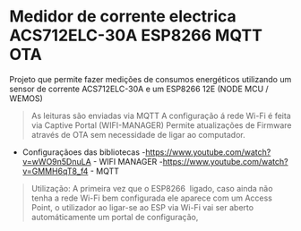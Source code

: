 # Medidor de corrente electrica ACS712ELC-30A ESP8266 MQTT OTA
Projeto que permite fazer medições de consumos energéticos utilizando um sensor de corrente ACS712ELC-30A e um ESP8266 12E (NODE MCU / WEMOS)
>As leituras são enviadas via MQTT
>A configuração á rede Wi-Fi é feita via Captive Portal (WIFI-MANAGER)
>Permite atualizações de Firmware através de OTA sem necessidade de ligar ao computador.
- Configuraçãoes das bibliotecas
-https://www.youtube.com/watch?v=wWO9n5DnuLA - WIFI MANAGER
-https://www.youtube.com/watch?v=GMMH6qT8_f4 - MQTT

> Utilização: A primeira vez que o ESP8266  ligado, caso ainda não tenha a rede Wi-Fi bem configurada ele aparece com um Access Point, o utilizador ao ligar-se ao ESP via Wi-Fi vai ser aberto automáticamente um portal de configuração,

